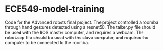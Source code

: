 # ECE549-model-training
Code for the Advanced robots final project. The project controlled a roomba through hand gestures detected using a resnet50. 
The talker.py file should be used with the ROS master computer, and requires a webcam. The robot.cpp file should be used with the slave computer, and requires the computer to be connected to the roomba.
